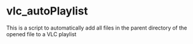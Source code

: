 # vlc_autoPlaylist
This is a script to automatically add all files in the parent directory of the opened file to a VLC playlist
